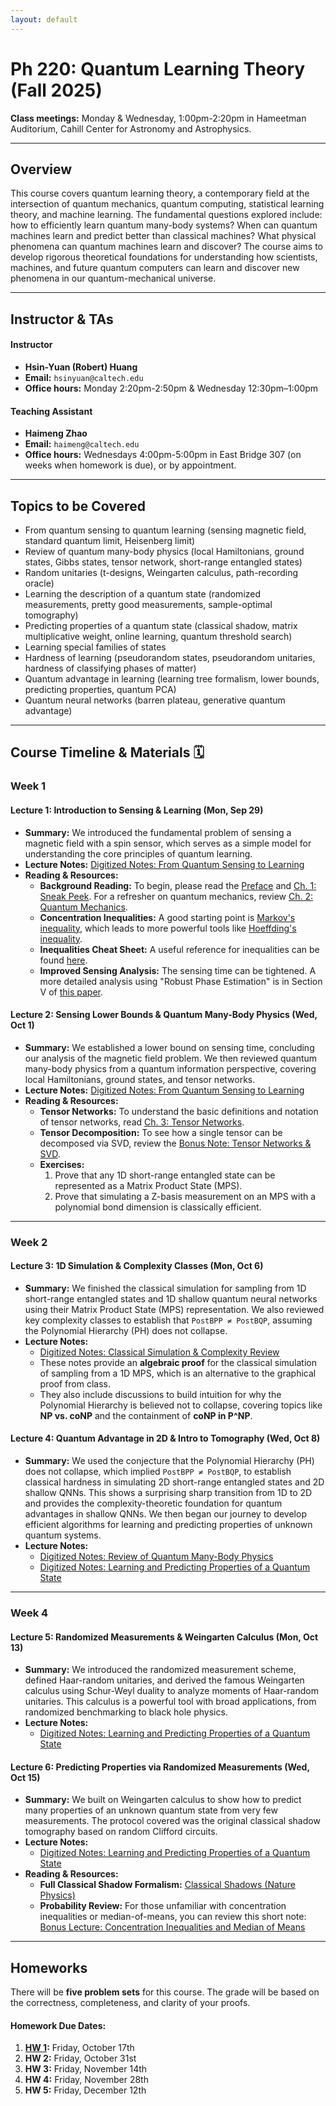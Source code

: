 ```yaml
---
layout: default
---
```


# Ph 220: Quantum Learning Theory (Fall 2025)

**Class meetings:** Monday & Wednesday, 1:00pm-2:20pm in Hameetman Auditorium, Cahill Center for Astronomy and Astrophysics.

---

## Overview

This course covers quantum learning theory, a contemporary field at the intersection of quantum mechanics, quantum computing, statistical learning theory, and machine learning. The fundamental questions explored include: how to efficiently learn quantum many-body systems? When can quantum machines learn and predict better than classical machines? What physical phenomena can quantum machines learn and discover? The course aims to develop rigorous theoretical foundations for understanding how scientists, machines, and future quantum computers can learn and discover new phenomena in our quantum-mechanical universe.

---

## Instructor & TAs

#### Instructor
* **Hsin-Yuan (Robert) Huang**
* **Email:** `hsinyuan@caltech.edu`
* **Office hours:** Monday 2:20pm-2:50pm & Wednesday 12:30pm–1:00pm

#### Teaching Assistant
* **Haimeng Zhao**
* **Email:** `haimeng@caltech.edu`
* **Office hours:** Wednesdays 4:00pm-5:00pm in East Bridge 307 (on weeks when homework is due), or by appointment.

---

## Topics to be Covered

* From quantum sensing to quantum learning (sensing magnetic field, standard quantum limit, Heisenberg limit)
* Review of quantum many-body physics (local Hamiltonians, ground states, Gibbs states, tensor network, short-range entangled states)
* Random unitaries (t-designs, Weingarten calculus, path-recording oracle)
* Learning the description of a quantum state (randomized measurements, pretty good measurements, sample-optimal tomography)
* Predicting properties of a quantum state (classical shadow, matrix multiplicative weight, online learning, quantum threshold search)
* Learning special families of states
* Hardness of learning (pseudorandom states, pseudorandom unitaries, hardness of classifying phases of matter)
* Quantum advantage in learning (learning tree formalism, lower bounds, predicting properties, quantum PCA)
* Quantum neural networks (barren plateau, generative quantum advantage)

---

## Course Timeline & Materials 🗓️

### **Week 1**

#### **Lecture 1: Introduction to Sensing & Learning (Mon, Sep 29)**
* **Summary:** We introduced the fundamental problem of sensing a magnetic field with a spin sensor, which serves as a simple model for understanding the core principles of quantum learning.
* **Lecture Notes:** [Digitized Notes: From Quantum Sensing to Learning](./materials/Note_From_Quantum_Sensing_to_Learning.pdf)
* **Reading & Resources:**
    - **Background Reading:** To begin, please read the [Preface](./materials/Preface.pdf) and [Ch. 1: Sneak Peek](./materials/Chapter-SneakPeek.pdf). For a refresher on quantum mechanics, review [Ch. 2: Quantum Mechanics](./materials/Chapter-QuantumMechanics.pdf).
    - **Concentration Inequalities:** A good starting point is [Markov's inequality](https://en.wikipedia.org/wiki/Markov%27s_inequality), which leads to more powerful tools like [Hoeffding's inequality](https://en.wikipedia.org/wiki/Hoeffding%27s_inequality).
    - **Inequalities Cheat Sheet:** A useful reference for inequalities can be found [here](https://www.lkozma.net/inequalities_cheat_sheet/ineq.pdf).
    - **Improved Sensing Analysis:** The sensing time can be tightened. A more detailed analysis using "Robust Phase Estimation" is in Section V of [this paper](https://arxiv.org/pdf/1502.02677).

#### **Lecture 2: Sensing Lower Bounds & Quantum Many-Body Physics (Wed, Oct 1)**
* **Summary:** We established a lower bound on sensing time, concluding our analysis of the magnetic field problem. We then reviewed quantum many-body physics from a quantum information perspective, covering local Hamiltonians, ground states, and tensor networks.
* **Lecture Notes:** [Digitized Notes: From Quantum Sensing to Learning](./materials/From_Quantum_Sensing_to_Learning.pdf)
* **Reading & Resources:**
    - **Tensor Networks:** To understand the basic definitions and notation of tensor networks, read [Ch. 3: Tensor Networks](./materials/Chapter-TensorNetwork.pdf).
    - **Tensor Decomposition:** To see how a single tensor can be decomposed via SVD, review the [Bonus Note: Tensor Networks & SVD](./materials/BonusLecture-SVDandTN.pdf).
    - **Exercises:**
        1.  Prove that any 1D short-range entangled state can be represented as a Matrix Product State (MPS).
        2.  Prove that simulating a Z-basis measurement on an MPS with a polynomial bond dimension is classically efficient.

---

### **Week 2**

#### **Lecture 3: 1D Simulation & Complexity Classes (Mon, Oct 6)**
* **Summary:** We finished the classical simulation for sampling from 1D short-range entangled states and 1D shallow quantum neural networks using their Matrix Product State (MPS) representation. We also reviewed key complexity classes to establish that `PostBPP ≠ PostBQP`, assuming the Polynomial Hierarchy (PH) does not collapse.
* **Lecture Notes:**
    * [Digitized Notes: Classical Simulation & Complexity Review](./materials/Note_Review_of_Quantum_Complexity.pdf)
    * These notes provide an **algebraic proof** for the classical simulation of sampling from a 1D MPS, which is an alternative to the graphical proof from class.
    * They also include discussions to build intuition for why the Polynomial Hierarchy is believed not to collapse, covering topics like **NP vs. coNP** and the containment of **coNP in P^NP**.

#### **Lecture 4: Quantum Advantage in 2D & Intro to Tomography (Wed, Oct 8)**
* **Summary:** We used the conjecture that the Polynomial Hierarchy (PH) does not collapse, which implied `PostBPP ≠ PostBQP`, to establish classical hardness in simulating 2D short-range entangled states and 2D shallow QNNs. This shows a surprising sharp transition from 1D to 2D and provides the complexity-theoretic foundation for quantum advantages in shallow QNNs. We then began our journey to develop efficient algorithms for learning and predicting properties of unknown quantum systems.
* **Lecture Notes:**
    * [Digitized Notes: Review of Quantum Many-Body Physics](./materials/Note_Review_of_Quantum_Complexity.pdf)
    * [Digitized Notes: Learning and Predicting Properties of a Quantum State](./materials/Note_Learning_Predicting_States.pdf)

---

### **Week 4**

#### **Lecture 5: Randomized Measurements & Weingarten Calculus (Mon, Oct 13)**
* **Summary:** We introduced the randomized measurement scheme, defined Haar-random unitaries, and derived the famous Weingarten calculus using Schur-Weyl duality to analyze moments of Haar-random unitaries. This calculus is a powerful tool with broad applications, from randomized benchmarking to black hole physics.
* **Lecture Notes:**
    * [Digitized Notes: Learning and Predicting Properties of a Quantum State](./materials/Note_Learning_Predicting_States.pdf)

#### **Lecture 6: Predicting Properties via Randomized Measurements (Wed, Oct 15)**
* **Summary:** We built on Weingarten calculus to show how to predict many properties of an unknown quantum state from very few measurements. The protocol covered was the original classical shadow tomography based on random Clifford circuits.
* **Lecture Notes:**
    * [Digitized Notes: Learning and Predicting Properties of a Quantum State](./materials/Note_Learning_Predicting_States.pdf)
* **Reading & Resources:**
    * **Full Classical Shadow Formalism:** [Classical Shadows (Nature Physics)](./materials/Classical-Shadows-Nature-Physics.pdf)
    * **Probability Review:** For those unfamiliar with concentration inequalities or median-of-means, you can review this short note: [Bonus Lecture: Concentration Inequalities and Median of Means](./materials/BonusLecture-MedianOfMeans.pdf)


---

## Homeworks

There will be **five problem sets** for this course. The grade will be based on the correctness, completeness, and clarity of your proofs.

#### Homework Due Dates:
1.  **[HW 1](./materials/PSET_1_Caltech_Ph_220.pdf):** Friday, October 17th
2.  **HW 2:** Friday, October 31st
3.  **HW 3:** Friday, November 14th
4.  **HW 4:** Friday, November 28th
5.  **HW 5:** Friday, December 12th
